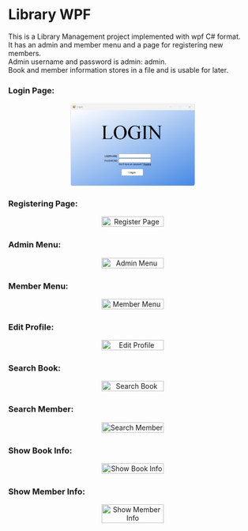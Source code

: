 # Library WPF
This is a Library Management project implemented with wpf C# format.\
It has an admin and member menu and a page for registering new members.\
Admin username and password is admin: admin.\
Book and member information stores in a file and is usable for later.
<h3>Login Page:</h3>
<p align="center">
  <img src="https://github.com/AminFiroozi/LibraryWPF/blob/main/pictures/login.png" width=50% height=50% title="Login Page">
</p>
<h3>
  Registering Page:
</h3>
<p align="center">
  <img src="https://github.com/AminFiroozi/LibraryWPF/tree/main/pictures/register.png" width=50% height=50% title="Register Page">
</p>
<h3>
  Admin Menu:
</h3>
<p align="center">
  <img src="https://github.com/AminFiroozi/LibraryWPF/tree/main/pictures/admin_menu.png" width=50% height=50% title="Admin Menu">
</p>
<h3>
  Member Menu:
</h3>
<p align="center">
  <img src="https://github.com/AminFiroozi/LibraryWPF/tree/main/pictures/member_menu.png" width=50% height=50% title="Member Menu">
</p>
<h3>
  Edit Profile:
</h3>
<p align="center">
  <img src="https://github.com/AminFiroozi/LibraryWPF/tree/main/pictures/edit_profile.png" width=50% height=50% title="Edit Profile">
</p>
<h3>
  Search Book:
</h3>
<p align="center">
  <img src="https://github.com/AminFiroozi/LibraryWPF/tree/main/pictures/search_book.png" width=50% height=50% title="Search Book">
</p>
<h3>
  Search Member:
</h3>
<p align="center">
  <img src="https://github.com/AminFiroozi/LibraryWPF/tree/main/pictures/search_member.png" width=50% height=50% title="Search Member">
</p>
<h3>
  Show Book Info:
</h3>
<p align="center">
  <img src="https://github.com/AminFiroozi/LibraryWPF/tree/main/pictures/show_book_info.png" width=50% height=50% title="Show Book Info">
</p>
<h3>
  Show Member Info:</h3>
<p align="center">
  <img src="https://github.com/AminFiroozi/LibraryWPF/tree/main/pictures/show_member_info.png" width=50% height=50% title="Show Member Info">
</p>
